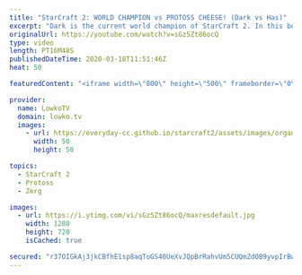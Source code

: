 ```yaml
---
title: "StarCraft 2: WORLD CHAMPION vs PROTOSS CHEESE! (Dark vs Has)"
excerpt: "Dark is the current world champion of StarCraft 2. In this best-of-3 series he goes up against Has, one of the trickiest Protoss players to go up against. In this series Has decides to play his regular style, that includes a lot of tricky build orders and strategies. Dark however is ready to counter"
originalUrl: https://youtube.com/watch?v=sGz5Zt86ocQ
type: video
length: PT16M48S
publishedDateTime: 2020-03-18T11:51:46Z
heat: 50

featuredContent: "<iframe width=\"800\" height=\"500\" frameborder=\"0\" src=\"https://www.youtube.com/embed/sGz5Zt86ocQ\" allow=\"accelerometer; autoplay; encrypted-media; gyroscope; picture-in-picture\" allowfullscreen></iframe>"

provider:
  name: LowkoTV
  domain: lowko.tv
  images:
    - url: https://everyday-cc.github.io/starcraft2/assets/images/organizations/lowko.tv-50x50.jpg
      width: 50
      height: 50

topics:
  - StarCraft 2
  - Protoss
  - Zerg

images:
  - url: https://i.ytimg.com/vi/sGz5Zt86ocQ/maxresdefault.jpg
    width: 1280
    height: 720
    isCached: true

secured: "r37OIGkAj3jkCBfhE1sp8aqToGS40UeXvJQpBrRahvUm5CUQmZdOB9yvpIrBwyPrssF0r011zrwg9ll9ZTMbRS0AHnTGUa3bTUM5ZtBB6AAYutkYXTGb2FlnUcJfXnyTQSUUTRZKUGzIre2R8PlhKs/IhZgVHIndvavmz3Kn66ZDdAcbbcoM03FzvkqezPP0V0khZJCQ3XihYuwXaUkYBeAd1FAzQdRNvqfEWEp7hna3qSGrpBFs3G3LT6zkGcc8OzbTR1b1doSFzU3xezxudo0IzJ7EWgW+V2Ef4xuyE++1vdekIuUfAg9c8eCAllszA2AVXjLRXk5XmLQX2OLcjxM7f6tfg9a36p0lfjdycrWcalAyxS3qXXgpKZ80ftwUq+05aFKZRccLGnc+lcq7h9kxKsVC1ufkqAlhH5NHEireWYehSRrafEe/x833b/p6;pioqg6U8Zy7li0RiSvmQ4w=="
---
```



